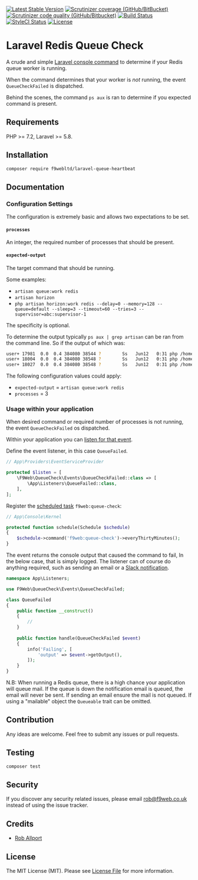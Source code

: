 [![Latest Stable Version](https://poser.pugx.org/f9webltd/laravel-queue-check/v)](https://packagist.org/packages/f9webltd/laravel-queue-check)
[![Scrutinizer coverage (GitHub/BitBucket)](https://img.shields.io/scrutinizer/coverage/g/f9webltd/laravel-queue-check)](https://packagist.org/packages/f9webltd/laravel-queue-check)
[![Scrutinizer code quality (GitHub/Bitbucket)](https://img.shields.io/scrutinizer/quality/g/f9webltd/laravel-queue-check)](https://packagist.org/packages/f9webltd/laravel-queue-check)
[![Build Status](https://travis-ci.org/f9webltd/laravel-queue-check.svg?branch=master)](https://travis-ci.org/f9webltd/laravel-queue-check)
[![StyleCI Status](https://github.styleci.io/repos/272114358/shield)](https://github.styleci.io/repos/272114358)
[![License](https://poser.pugx.org/f9webltd/laravel-validation-rules/license)](https://packagist.org/packages/f9webltd/laravel-validation-rules)

# Laravel Redis Queue Check

A crude and simple [Laravel console command](https://laravel.com/docs/master/artisan) to determine if your Redis queue worker is running.

When the command determines that your worker is *not* running, the event `QueueCheckFailed` is dispatched.

Behind the scenes, the command `ps aux` is ran to determine if you expected command is present.

## Requirements

PHP >= 7.2, Laravel >= 5.8.

## Installation

``` bash
composer require f9webltd/laravel-queue-heartbeat
```

## Documentation

### Configuration Settings

The configuration is extremely basic and allows two expectations to be set.

#### `processes`

An integer, the required number of processes that should be present. 

#### `expected-output`

The target command that should be running. 

Some examples: 

- `artisan queue:work redis`
- `artisan horizon`
- `php artisan horizon:work redis --delay=0 --memory=128 --queue=default --sleep=3 --timeout=60 --tries=3 --supervisor=abc:supervisor-1`
 
The specificity is optional. 

To determine the output typically `ps aux | grep artisan` can be ran from the command line. So if the output of which was:

``` bash
user+ 17981  0.0  0.4 384080 38544 ?        Ss   Jun12   0:31 php /home/user/artisan queue:work redis --queue=live --sleep=3 --tries=3
user+ 18004  0.0  0.4 384080 38548 ?        Ss   Jun12   0:31 php /home/user/artisan queue:work redis --queue=live --sleep=3 --tries=3
user+ 18027  0.0  0.4 384080 38548 ?        Ss   Jun12   0:31 php /home/user/artisan queue:work redis --queue=live --sleep=3 --tries=3
```

The following configuration values could apply:

- `expected-output` = `artisan queue:work redis`
- `processes` = 3
 
### Usage within your application

When desired command or required number of processes is not running, the event `QueueCheckFailed` os dispatched.

Within your application you can [listen for that event](https://laravel.com/docs/master/events).

Define the event listener, in this case `QueueFailed`.

``` php
// App\Providers\EventServiceProvider

protected $listen = [
    \F9Web\QueueCheck\Events\QueueCheckFailed::class => [
        \App\Listeners\QueueFailed::class,
    ],
];
```

Register the [scheduled task](https://laravel.com/docs/master/scheduling) `f9web:queue-check`:

``` php
// App\Console\Kernel

protected function schedule(Schedule $schedule) 
{
    $schedule->command('f9web:queue-check')->everyThirtyMinutes();
}


```

The event returns the console output that caused the command to fail, In the below case, that is simply logged. The listener can of course do anything required, such as sending an email or a [Slack notification](https://laravel.com/docs/master/notifications#slack-notifications).

``` php
namespace App\Listeners;

use F9Web\QueueCheck\Events\QueueCheckFailed;

class QueueFailed
{
    public function __construct()
    {
        //
    }
    
    public function handle(QueueCheckFailed $event)
    {
        info('Failing', [
            'output' => $event->getOutput(),
        ]);
    }
}

``` 

N.B: When running a Redis queue, there is a high chance your application will queue mail. If the queue is down the notification email is queued, the email will never be sent. If sending an email ensure the mail is not queued. If using a "mailable" object the `Queueable` trait can be omitted. 
 
## Contribution

Any ideas are welcome. Feel free to submit any issues or pull requests.

## Testing

``` bash
composer test
```

## Security

If you discover any security related issues, please email rob@f9web.co.uk instead of using the issue tracker.

## Credits

- [Rob Allport](https://github.com/ultrono)

## License

The MIT License (MIT). Please see [License File](LICENSE.md) for more information.
